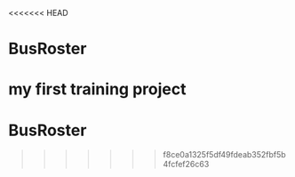 <<<<<<< HEAD
# BusRoster
my first training project
=======
# BusRoster
>>>>>>> f8ce0a1325f5df49fdeab352fbf5b4fcfef26c63
